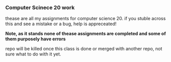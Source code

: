 ### Computer Scinece 20 work ###

thease are all my assignments for computer science 20. if you stuble across this and see a mistake or a bug, help is appreceated!

**Note, as it stands none of thease assignments are completed and some of them purposely have errors**

repo will be killed once this class is done or merged with another repo, not sure what to do with it yet.
